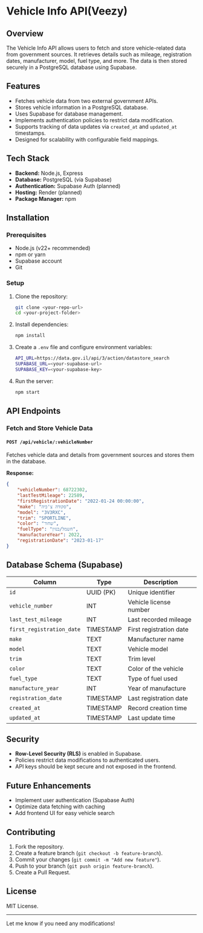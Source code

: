 # Vehicle Info API(Veezy)

## Overview
The Vehicle Info API allows users to fetch and store vehicle-related data from government sources. It retrieves details such as mileage, registration dates, manufacturer, model, fuel type, and more. The data is then stored securely in a PostgreSQL database using Supabase.

## Features
- Fetches vehicle data from two external government APIs.
- Stores vehicle information in a PostgreSQL database.
- Uses Supabase for database management.
- Implements authentication policies to restrict data modification.
- Supports tracking of data updates via `created_at` and `updated_at` timestamps.
- Designed for scalability with configurable field mappings.

## Tech Stack
- **Backend:** Node.js, Express
- **Database:** PostgreSQL (via Supabase)
- **Authentication:** Supabase Auth (planned)
- **Hosting:** Render (planned)
- **Package Manager:** npm

## Installation
### Prerequisites
- Node.js (v22+ recommended)
- npm or yarn
- Supabase account
- Git

### Setup
1. Clone the repository:
   ```sh
   git clone <your-repo-url>
   cd <your-project-folder>
   ```
2. Install dependencies:
   ```sh
   npm install
   ```
3. Create a `.env` file and configure environment variables:
   ```sh
   API_URL=https://data.gov.il/api/3/action/datastore_search
   SUPABASE_URL=<your-supabase-url>
   SUPABASE_KEY=<your-supabase-key>
   ```
4. Run the server:
   ```sh
   npm start
   ```

## API Endpoints
### Fetch and Store Vehicle Data
#### `POST /api/vehicle/:vehicleNumber`
Fetches vehicle data and details from government sources and stores them in the database.

**Response:**
```json
{
    "vehicleNumber": 68722302,
    "lastTestMileage": 22589,
    "firstRegistrationDate": "2022-01-24 00:00:00",
    "make": "סקודה צ'כיה",
    "model": "3V3RXC",
    "trim": "SPORTLINE",
    "color": "שחור",
    "fuelType": "חשמל/בנזין",
    "manufactureYear": 2022,
    "registrationDate": "2023-01-17"
}
```

## Database Schema (Supabase)
| Column                 | Type      | Description |
|------------------------|----------|-------------|
| `id`                  | UUID (PK)| Unique identifier |
| `vehicle_number`      | INT      | Vehicle license number |
| `last_test_mileage`   | INT      | Last recorded mileage |
| `first_registration_date` | TIMESTAMP | First registration date |
| `make`                | TEXT     | Manufacturer name |
| `model`               | TEXT     | Vehicle model |
| `trim`                | TEXT     | Trim level |
| `color`               | TEXT     | Color of the vehicle |
| `fuel_type`           | TEXT     | Type of fuel used |
| `manufacture_year`    | INT      | Year of manufacture |
| `registration_date`   | TIMESTAMP | Last registration date |
| `created_at`          | TIMESTAMP | Record creation time |
| `updated_at`          | TIMESTAMP | Last update time |

## Security
- **Row-Level Security (RLS)** is enabled in Supabase.
- Policies restrict data modifications to authenticated users.
- API keys should be kept secure and not exposed in the frontend.

## Future Enhancements
- Implement user authentication (Supabase Auth)
- Optimize data fetching with caching
- Add frontend UI for easy vehicle search

## Contributing
1. Fork the repository.
2. Create a feature branch (`git checkout -b feature-branch`).
3. Commit your changes (`git commit -m "Add new feature"`).
4. Push to your branch (`git push origin feature-branch`).
5. Create a Pull Request.

## License
MIT License.

---
Let me know if you need any modifications!

